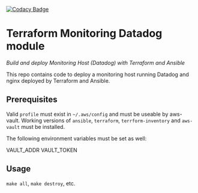 [![Codacy Badge](https://api.codacy.com/project/badge/Grade/0f6953cf7f1d462d9d0b7f7fc9b25dcc)](https://www.codacy.com/app/ns-mkusper/terraform-monitoring-datadog?utm_source=github.com&amp;utm_medium=referral&amp;utm_content=ns-mkusper/terraform-monitoring-datadog&amp;utm_campaign=Badge_Grade)

# Terraform Monitoring Datadog module
_Build and deploy Monitoring Host (Datadog) with Terraform and Ansible_

This repo contains code to deploy a monitoring host running Datadog and nginx deployed by Terraform and Ansible.

## Prerequisites

Valid `profile` must exist in `~/.aws/config` and must be useable by aws-vault. Working versions of `ansible`, `terraform`, `terrform-inventory` and `aws-vault` must be installed.

The following environment variables must be set as well:

VAULT_ADDR
VAULT_TOKEN

## Usage

`make all`, `make destroy`, etc.

